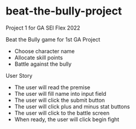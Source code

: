 # beat-the-bully-project
Project 1 for GA SEI Flex 2022

Beat the Bully game for 1st GA Project
* Choose character name
* Allocate skill points
* Battle against the bully

User Story
* The user will read the premise
* The user will fill name into input field
* The user will click the submit button
* The user will click plus and minus stat buttons
* The user will click to the battle screen
* When ready, the user will click begin fight
